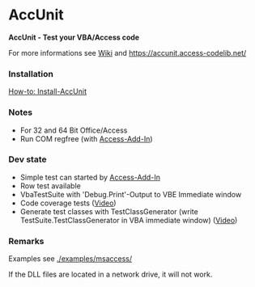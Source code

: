 # AccUnit
**AccUnit - Test your VBA/Access code**

For more informations see [Wiki](https://github.com/AccessCodeLib/AccUnit/wiki) and https://accunit.access-codelib.net/

### Installation
[How-to: Install-AccUnit](https://github.com/AccessCodeLib/AccUnit/wiki/How-to:-Install-AccUnit)

### Notes
* For 32 and 64 Bit Office/Access
* Run COM regfree (with [Access-Add-In](https://github.com/AccessCodeLib/AccUnit/tree/main/access-add-in))

### Dev state
* Simple test can started by [Access-Add-In](https://github.com/AccessCodeLib/AccUnit/tree/main/access-add-in)
* Row test available
* VbaTestSuite with 'Debug.Print'-Output to VBE Immediate window
* Code coverage tests ([Video](https://accunit.access-codelib.net/videos/examples/CodeCoverageTest.mp4))
* Generate test classes with TestClassGenerator (write TestSuite.TestClassGenerator in VBA immediate window) ([Video](https://accunit.access-codelib.net/videos/examples/NW2-UnitTests.mp4
))


### Remarks
Examples see [./examples/msaccess/](https://github.com/AccessCodeLib/AccUnit/blob/main/examples/msaccess/)

If the DLL files are located in a network drive, it will not work.

